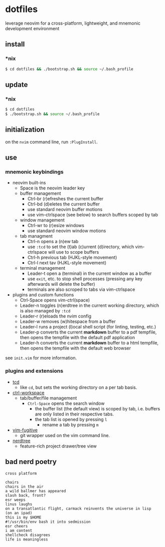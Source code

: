 dotfiles
========

leverage neovim for a cross-platform, lightweight, and mnemonic development environment

## install

### *nix

```bash
$ cd dotfiles && ./bootstrap.sh && source ~/.bash_profile
```

## update

### *nix

```bash
$ cd dotfiles
$ ./bootstrap.sh && source ~/.bash_profile
```

## initialization

on the `nvim` command line, run `:PlugInstall`.

## use

### mnemonic keybindings

* neovim built-ins
    * Space is the neovim leader key
    * buffer management
        * Ctrl-br (r)efreshes the current buffer
        * Ctrl-bd (d)eletes the current buffer
        * use standard neovim buffer motions
        * use vim-ctrlspace (see below) to search buffers scoped by tab
    * window management
        * Ctrl-wr to (r)esize windows
        * use standard neovim window motions
    * tab managment
        * Ctrl-n opens a (n)ew tab
        * use `:tcd` to set the (t)ab (c)urrent (d)irectory, which vim-ctrlspace will use to scope buffers
        * Ctrl-h previous tab (HJKL-style movement)
        * Ctrl-l next tav (HJKL-style movement)
    * terminal management
        * Leader-t open a (terminal) in the current window as a buffer
        * use `exit`, etc. to stop shell processes (pressing any key afterwards will delete the buffer)
        * terminals are also scroped to tabs via vim-ctrlspace
* plugins and custom functions
    * Ctrl-Space opens vim-ctrl(space)
    * Leader-n toggles (n)erdtree in the current working directory, which is also managed by `:tcd`
    * Leader-r (r)eloads the nvim config
    * Leader-w removes (w)hitespace from a buffer
    * Leader-l runs a project (l)ocal shell script (for linting, testing, etc.)
    * Leader-p converts the current **markdown** buffer to a pdf tempfile, then opens the tempfile with the default pdf application
    * Leader-h converts the current **markdown** buffer to a html tempfile, then opens the tempfile with the default web browser

see `init.vim` for more information.

### plugins and extensions

* [tcd](https://github.com/neovim/neovim/blob/master/runtime/doc/editing.txt#L1263)
    * like `cd`, but sets the working directory on a per tab basis.
* [ctrl-workspace](https://github.com/vim-ctrlspace/vim-ctrlspace/blob/master/doc/ctrlspace.txt)
    * tab/buffer/file management
        * `Ctrl-Space` opens the search window
            * the buffer list (the default view) is scoped by tab, i.e. buffers are only listed in their respective tabs.
            * the tab list is opened by pressing `l`
                * rename a tab by pressing `m`
* [vim-fugitive](https://github.com/tpope/vim-fugitive/blob/master/doc/fugitive.txt)
    * git wrapper used on the vim command line.
* [nerdtree](https://github.com/preservim/nerdtree/blob/master/doc/NERDTree.txt)
    * feature-rich project drawer/tree view

## bad nerd poetry

```
cross platform

chairs
chairs in the air
a wild ballmer has appeared
slash back, front?
esr weeps
linus laughs
on a transatlantic flight, carmack reinvents the universe in lisp
(on an ipad)
this is my $HOME
#!/usr/bin/env bash it into sedmission
esr cheers
i am content
shellcheck disagrees
life is meaningless
```
